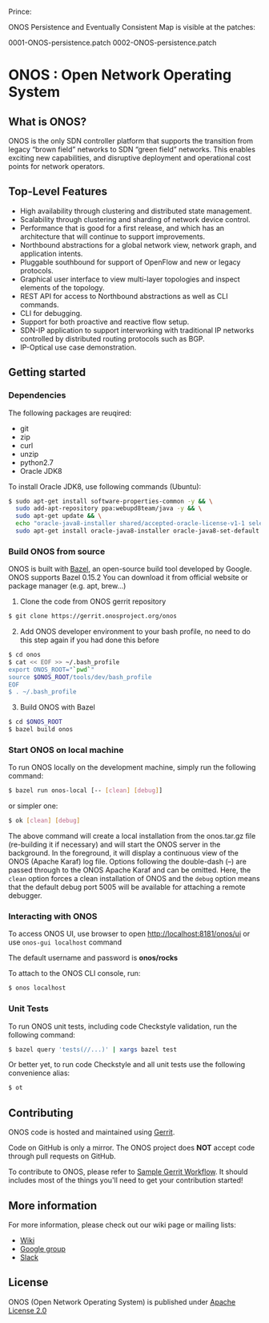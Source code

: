 Prince:

ONOS Persistence and Eventually Consistent Map is visible at the patches:

0001-ONOS-persistence.patch
0002-ONOS-persistence.patch

# ONOS : Open Network Operating System


## What is ONOS?
ONOS is the only SDN controller platform that supports the transition from legacy “brown field” networks to SDN “green field” networks.
This enables exciting new capabilities, and disruptive deployment and operational cost points for network operators.

## Top-Level Features

* High availability through clustering and distributed state management.
* Scalability through clustering and sharding of network device control.
* Performance that is good for a first release, and which has an architecture
  that will continue to support improvements.
* Northbound abstractions for a global network view, network graph, and
  application intents.
* Pluggable southbound for support of OpenFlow and new or legacy protocols.
* Graphical user interface to view multi-layer topologies and inspect elements
  of the topology.
* REST API for access to Northbound abstractions as well as CLI commands.
* CLI for debugging.
* Support for both proactive and reactive flow setup.
* SDN-IP application to support interworking with traditional IP networks
  controlled by distributed routing protocols such as BGP.
* IP-Optical use case demonstration.


## Getting started

### Dependencies

The following packages are reuqired:

* git
* zip
* curl
* unzip
* python2.7
* Oracle JDK8

To install Oracle JDK8, use following commands (Ubuntu):
```bash
$ sudo apt-get install software-properties-common -y && \
  sudo add-apt-repository ppa:webupd8team/java -y && \
  sudo apt-get update && \
  echo "oracle-java8-installer shared/accepted-oracle-license-v1-1 select true" | sudo debconf-set-selections && \
  sudo apt-get install oracle-java8-installer oracle-java8-set-default -y
```

### Build ONOS from source

ONOS is built with [Bazel](https://bazel.build/), an open-source build tool developed by Google.
ONOS supports Bazel 0.15.2 You can download it from official website or package manager (e.g. apt, brew...)

1. Clone the code from ONOS gerrit repository
```bash
$ git clone https://gerrit.onosproject.org/onos
```

2. Add ONOS developer environment to your bash profile, no need to do this step again if you had done this before
```bash
$ cd onos
$ cat << EOF >> ~/.bash_profile
export ONOS_ROOT="`pwd`"
source $ONOS_ROOT/tools/dev/bash_profile
EOF
$ . ~/.bash_profile
```

3. Build ONOS with Bazel
```bash
$ cd $ONOS_ROOT
$ bazel build onos
```

### Start ONOS on local machine

To run ONOS locally on the development machine, simply run the following command:

```bash
$ bazel run onos-local [-- [clean] [debug]]
```

or simpler one:

```bash
$ ok [clean] [debug]
```

The above command will create a local installation from the onos.tar.gz file (re-building it if necessary) and will start the ONOS server in the background.
In the foreground, it will display a continuous view of the ONOS (Apache Karaf) log file.
Options following the double-dash (–) are passed through to the ONOS Apache Karaf and can be omitted.
Here, the `clean` option forces a clean installation of ONOS and the `debug` option means that the default debug port 5005 will be available for attaching a remote debugger.

### Interacting with ONOS

To access ONOS UI, use browser to open [http://localhost:8181/onos/ui](http://localhost:8181/onos/ui) or use `onos-gui localhost` command

The default username and password is **onos/rocks**

To attach to the ONOS CLI console, run:

```bash
$ onos localhost
```

### Unit Tests

To run ONOS unit tests, including code Checkstyle validation, run the following command:

```bash
$ bazel query 'tests(//...)' | xargs bazel test
```

Or better yet, to run code Checkstyle and all unit tests use the following convenience alias:

```bash
$ ot
```

## Contributing

ONOS code is hosted and maintained using [Gerrit](https://gerrit.onosproject.org/).

Code on GitHub is only a mirror. The ONOS project does **NOT** accept code through pull requests on GitHub.

To contribute to ONOS, please refer to [Sample Gerrit Workflow](https://wiki.onosproject.org/display/ONOS/Sample+Gerrit+Workflow). It should includes most of the things you'll need to get your contribution started!


## More information

For more information, please check out our wiki page or mailing lists:

* [Wiki](https://wiki.onosproject.org/)
* [Google group](https://groups.google.com/a/onosproject.org/forum/#!forum/onos-dev)
* [Slack](https://onosproject.slack.com)

## License

ONOS (Open Network Operating System) is published under [Apache License 2.0](https://github.com/opennetworkinglab/onos/blob/master/LICENSE.txt)
